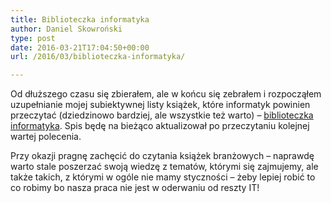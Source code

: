```yaml
---
title: Biblioteczka informatyka
author: Daniel Skowroński
type: post
date: 2016-03-21T17:04:50+00:00
url: /2016/03/biblioteczka-informatyka/

---
```

Od dłuższego czasu się zbierałem, ale w końcu się zebrałem i rozpocząłem uzupełnianie mojej subiektywnej listy książek, które informatyk powinien przeczytać (dziedzinowo bardziej, ale wszystkie też warto) &#8211; [biblioteczka informatyka][1]. Spis będę na bieżąco aktualizował po przeczytaniu kolejnej wartej polecenia.

Przy okazji pragnę zachęcić do czytania książek branżowych &#8211; naprawdę warto stale poszerzać swoją wiedzę z tematów, którymi się zajmujemy, ale także takich, z którymi w ogóle nie mamy styczności &#8211; żeby lepiej robić to co robimy bo nasza praca nie jest w oderwaniu od reszty IT!

 [1]: /alexandria/